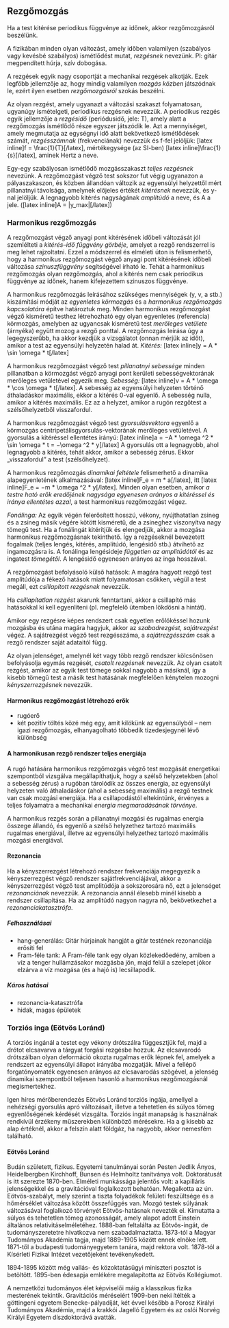 ## Rezgőmozgás

Ha a test kitérése periodikus függvénye az időnek, akkor rezgőmozgásról beszélünk.

A fizikában minden olyan változást, amely időben valamilyen (szabályos vagy kevésbé szabályos) ismétlődést mutat, *rezgésnek* nevezünk. Pl: gitár megpendített húrja, szív dobogása.

A rezgések egyik nagy csoportját a mechanikai rezgések alkotják. Ezek legfőbb jellemzője az, hogy mindig valamilyen *mozgás közben* játszódnak le, ezért ilyen esetben *rezgőmozgásról* szokás beszélni.

Az olyan rezgést, amely ugyanazt a változási szakaszt folyamatosan, ugyanúgy ismételgeti, periodikus rezgésnek nevezzük. A periodikus rezgés egyik jellemzője a *rezgésidő* (periódusidő, jele: T), amely alatt a rezgőmozgás ismétlődő része egyszer játszódik le. Azt a mennyiséget, amely megmutatja az egységnyi idő alatt bekövetkező ismétlődések számát, *rezgésszámnak* (frekvenciának) nevezzük és f-fel jelöljük: [latex inline]f = \frac{1}{T}[/latex], mértékegysége (az SI-ben) [latex inline]\frac{1}{s}[/latex], aminek Hertz a neve.

Egy-egy szabályosan ismétlődő mozgásszakaszt *teljes rezgésnek* nevezünk. A rezgőmozgást végző test sokszor fut végig ugyanazon a pályaszakaszon, és közben állandóan változik az egyensúlyi helyzettől mért pillanatnyi távolsága, amelynek előjeles értékét *kitérésnek* nevezzük, és y-nal jelöljük. A legnagyobb kitérés nagyságának *amplitúdó* a neve, és A a jele. ([latex inline]A = |y_max|[/latex])

### Harmonikus rezgőmozgás

A rezgőmozgást végző anyagi pont kitérésének időbeli változását jól szemlélteti a *kitérés–idő függvény görbéje*, amelyet a rezgő rendszerrel is meg lehet rajzoltatni. Ezzel a módszerrel és elméleti úton is felismerhető, hogy a harmonikus rezgőmozgást végző anyagi pont kitérésének időbeli változása *szinuszfüggvény* segítségével írható le. Tehát a harmonikus rezgőmozgás olyan rezgőmozgás, ahol a kitérés nem csak periodikus függvénye az időnek, hanem kifejezettem szinuszos függvénye.

A harmonikus rezgőmozgás leírásához szükséges mennyiségek (y, v, a stb.) kiszámítási módját az *egyenletes körmozgás* és a *harmonikus rezgőmozgás kapcsolatára* építve határoztuk meg. Minden harmonikus rezgőmozgást végző kisméretű testhez létrehozható egy olyan egyenletes (referencia) körmozgás, amelyben az ugyancsak kisméretű test *merőleges vetülete* (árnyéka) együtt mozog a rezgő ponttal. A rezgőmozgás leírása úgy a legegyszerűbb, ha akkor kezdjük a vizsgálatot (onnan mérjük az időt), amikor a test az egyensúlyi helyzetén halad át. *Kitérés:* [latex inline]y = A * \sin \omega * t[/latex]

A harmonikus rezgőmozgást végző test *pillanatnyi sebessége* minden pillanatban a körmozgást végző anyagi pont kerületi sebességvektorának merőleges vetületével egyezik meg. *Sebesség:* [latex inline]v = A * \omega * \cos \omega * t[/latex]. A sebesség az egyensúlyi helyzeten történő áthaladáskor maximális, ekkor a kitérés 0-val egyenlő. A sebesség nulla, amikor a kitérés maximális. Ez az a helyzet, amikor a rugón rezgőtest a szélsőhelyzetből visszafordul.

A harmonikus rezgőmozgást végző test *gyorsulásvektora* egyenlő a körmozgás centripetálisgyorsulás-vektorának merőleges vetületével. A gyorsulás a kitéréssel ellentétes irányú: [latex inline]a = −A * \omega ^2 * \sin \omega * t = −\omega ^2 * y[/latex] A gyorsulás ott a legnagyobb, ahol legnagyobb a kitérés, tehát akkor, amikor a sebesség zérus. Ekkor „visszafordul” a test (szélsőhelyzet).

A harmonikus rezgőmozgás *dinamikai feltétele* felismerhető a dinamika alapegyenletének alkalmazásával: [latex inline]F_e = m * a[/latex], itt [latex inline]F_e = −m * \omega ^2 * y[/latex]. Minden olyan esetben, amikor *a testre ható erők eredőjének nagysága egyenesen arányos a kitéréssel és iránya ellentétes azzal*, a test harmonikus rezgőmozgást végez.

*Fonálinga:* Az egyik végén felerősített hosszú, vékony, nyújthatatlan zsineg és a zsineg másik végére kötött kisméretű, de a zsineghez viszonyítva nagy tömegű test. Ha a fonálingát kitérítjük és elengedjük, akkor  a mozgása harmonikus rezgőmozgásnak tekinthető. Így a rezgéseknél bevezetett fogalmak (teljes lengés, kitérés, amplitúdó, lengésidő stb.) átvihető az ingamozgásra is. A fonálinga lengésideje *független az amplitúdótól* és az ingatest *tömegétől*. A lengésidő egyenesen arányos az inga hosszával.

A rezgőmozgást befolyásoló külső hatások: A magára hagyott rezgő test amplitúdója a fékező hatások miatt folyamatosan csökken, végül a test megáll, ezt *csillapított rezgésnek* nevezzük.

Ha *csillapítatlan rezgést* akarunk fenntartani, akkor a csillapító más hatásokkal ki kell egyenlíteni (pl. megfelelő ütemben lökdösni a hintát).

Amikor egy rezgésre képes rendszert csak egyetlen erőlökéssel hozunk mozgásba és utána magára hagyjuk, akkor az *szabadrezgést, sajátrezgést* végez. A sajátrezgést végző test rezgésszáma, a *sajátrezgésszám* csak a rezgő rendszer saját adataitól függ.

Az olyan jelenséget, amelynél két vagy több rezgő rendszer kölcsönösen befolyásolja egymás rezgését, *csatolt rezgésnek* nevezzük. Az olyan csatolt rezgést, amikor az egyik test tömege sokkal nagyobb a másiknál, így a kisebb tömegű test a másik test hatásának megfelelően kénytelen mozogni *kényszerrezgésnek* nevezzük.

#### Harmonikus rezgőmozgást létrehozó erők

 - rugóerő
 - két pozitív töltés közé még egy, amit kilökünk az egyensúlyból – nem igazi rezgőmozgás, elhanyagolható többedik tizedesjegynél lévő különbség

#### A harmonikusan rezgő rendszer teljes energiája

A rugó hatására harmonikus rezgőmozgás végző test mozgását energetikai szempontból vizsgálva megállapíthatjuk, hogy a szélső helyzetekben (ahol a sebesség zérus) a rugóban tárolódik az összes energia, az egyensúlyi helyzeten való áthaladáskor (ahol a sebesség maximális) a rezgő testnek van csak mozgási energiája. Ha a csillapodástól eltekintünk, érvényes a teljes folyamatra a mechanikai *energia megmaradásának törvénye*.

A harmonikus rezgés során a pillanatnyi mozgási és rugalmas energia összege állandó, és egyenlő a szélső helyzethez tartozó maximális rugalmas energiával, illetve az egyensúlyi helyzethez tartozó maximális mozgási energiával.

#### Rezonancia

Ha a kényszerrezgést létrehozó rendszer frekvenciája megegyezik a kényszerrezgést végző rendszer sajátfrekvenciájával, akkor a kényszerrezgést végző test amplitúdója a sokszorosára nő, ezt a jelenséget *rezonanciának* nevezzük. A rezonancia annál élesebb minél kisebb a rendszer csillapítása. Ha az amplitúdó nagyon nagyra nő, bekövetkezhet a *rezonanciakatasztrófa*.

##### Felhasználásai

 - hang-generálás: Gitár húrjainak hangját a gitár testének rezonanciája erősíti fel
 - Fram-féle tank: A Fram-féle tank egy olyan közlekedőedény, amiben a víz a tenger hullámzásakor mozgásba jön, majd felül a szelepet jókor elzárva a víz mozgása (és a hajó is) lecsillapodik.

##### Káros hatásai

 - rezonancia-katasztrófa
 - hidak, magas épületek

### Torziós inga (Eötvös Loránd)

A torziós ingánál a testet egy vékony drótszálra függesztjük fel, majd a drótot elcsavarva a tárgyat forgási rezgésbe hozzuk. Az elcsavarodó drótszálban olyan deformáció okozta rugalmas erők lépnek fel, amelyek a rendszert az egyensúlyi állapot irányába mozgatják. Mivel a fellépő forgatónyomaték egyenesen arányos az elcsavarodás szögével, a jelenség dinamikai szempontból teljesen hasonló a harmonikus rezgőmozgásnál megismertekhez.

Igen híres mérőberendezés Eötvös Loránd torziós ingája, amellyel a nehézségi gyorsulás apró változásait, illetve a tehetetlen és súlyos tömeg egyenlőségének kérdését vizsgálta. Torziós ingát manapság is használnak rendkívül érzékeny műszerekben különböző mérésekre.
Ha a g kisebb az alap értéknél, akkor a felszín alatt földgáz, ha nagyobb, akkor nemesfém található.

#### Eötvös Loránd

Budán született, fizikus. Egyetemi tanulmányai során Pesten Jedlik Ányos, Heidelbergben Kirchhoff, Bunsen és Helmholtz tanítványa volt. Doktorátusát is itt szerezte 1870-ben. Elméleti munkássága jelentős volt: a kapilláris jelenségekkel és a gravitációval foglalkozott behatóan. Megalkotta az ún. Eötvös-szabályt, mely szerint a tiszta folyadékok felületi feszültsége és a hőmérséklet változása között összefüggés van. Mozgó testek súlyának változásával foglalkozó törvényét Eötvös-hatásnak nevezték el. Kimutatta a súlyos és tehetetlen tömeg azonosságát, amely alapot adott Einstein általános relativitáselméletéhez. 1888-ban feltalálta az Eötvös-ingát, de tudományszeretetre hivatkozva nem szabadalmaztatta. 1873-tól a Magyar Tudományos Akadémia tagja, majd 1889-1905 között ennek elnöke lett. 1871-től a budapesti tudományegyetem tanára, majd rektora volt. 1878-tól a Kísérleti Fizikai Intézet vezetőjeként tevékenykedett.

1894-1895 között még vallás- és közoktatásügyi miniszteri posztot is betöltött. 1895-ben édesapja emlékére megalapította az Eötvös Kollégiumot.

A nemzetközi tudományos élet képviselői máig a klasszikus fizika mesterének tekintik. Gravitációs méréseiért 1909-ben neki ítélték a göttingeni egyetem Benecke-pályadíját, két évvel később a Porosz Királyi Tudományos Akadémia, majd a krakkói Jagelló Egyetem és az oslói Norvég Királyi Egyetem díszdoktorává avatták.
